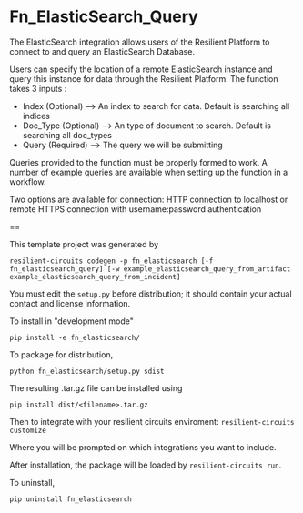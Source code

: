 # Fn_ElasticSearch_Query
The ElasticSearch integration allows users of the Resilient Platform to connect to and query an ElasticSearch Database.

Users can specify the location of a remote ElasticSearch instance and query this instance for data through the Resilient Platform.
The function takes 3 inputs :

+ Index (Optional) --> An index to search for data. Default is searching all indices
+ Doc_Type (Optional) --> An type of document to search. Default is searching all doc_types
+ Query (Required) --> The query we will be submitting

Queries provided to the function must be properly formed to work.
A number of example queries are available when setting up the function in a workflow.

Two options are available for connection:
HTTP connection to localhost or remote
HTTPS connection with username:password authentication

==

This template project was generated by

    resilient-circuits codegen -p fn_elasticsearch [-f fn_elasticsearch_query] [-w example_elasticsearch_query_from_artifact example_elasticsearch_query_from_incident]


You must edit the `setup.py` before distribution;
it should contain your actual contact and license information.

To install in "development mode"

    pip install -e fn_elasticsearch/

To package for distribution,

    python fn_elasticsearch/setup.py sdist

The resulting .tar.gz file can be installed using

    pip install dist/<filename>.tar.gz

Then to integrate with your resilient circuits enviroment:
`resilient-circuits customize`

Where you will be prompted on which integrations you want to include.

After installation, the package will be loaded by `resilient-circuits run`.


To uninstall,

    pip uninstall fn_elasticsearch

